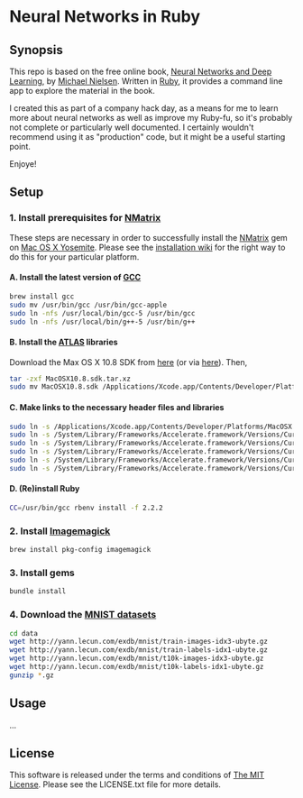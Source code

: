 # Neural Networks in Ruby

## Synopsis

This repo is based on the free online book, [Neural Networks and Deep Learning][tutorial],
by [Michael Nielsen][nielsen].  Written in [Ruby][ruby], it provides a command
line app to explore the material in the book.

I created this as part of a company hack day, as a means for me to learn more
about neural networks as well as improve my Ruby-fu, so it's probably not
complete or particularly well documented.  I certainly wouldn't recommend using
it as "production" code, but it might be a useful starting point.

Enjoye!

## Setup

### 1. Install prerequisites for [NMatrix][nmatrix]

These steps are necessary in order to successfully install the [NMatrix][nmatrix]
gem on [Mac OS X Yosemite][osx].  Please see the [installation wiki][nmatrix-installation]
for the right way to do this for your particular platform.

#### A. Install the latest version of [GCC][gcc]
```bash
brew install gcc
sudo mv /usr/bin/gcc /usr/bin/gcc-apple
sudo ln -nfs /usr/local/bin/gcc-5 /usr/bin/gcc
sudo ln -nfs /usr/local/bin/g++-5 /usr/bin/g++
```

#### B. Install the [ATLAS][atlas] libraries
Download the Max OS X 10.8 SDK from [here][osx-sdks-mediafire] (or via
[here][osx-sdks]). Then,
```bash
tar -zxf MacOSX10.8.sdk.tar.xz
sudo mv MacOSX10.8.sdk /Applications/Xcode.app/Contents/Developer/Platforms/MacOSX.platform/Developer/SDKs/
```

#### C. Make links to the necessary header files and libraries
```bash
sudo ln -s /Applications/Xcode.app/Contents/Developer/Platforms/MacOSX.platform/Developer/SDKs/MacOSX10.8.sdk/usr/lib/libatlas.dylib /usr/lib/libatlas.dylib
sudo ln -s /System/Library/Frameworks/Accelerate.framework/Versions/Current/Frameworks/vecLib.framework/Versions/Current/Headers/cblas.h /usr/include/cblas.h
sudo ln -s /System/Library/Frameworks/Accelerate.framework/Versions/Current/Frameworks/vecLib.framework/Versions/Current/libBLAS.dylib /usr/lib/libblas.dylib
sudo ln -s /System/Library/Frameworks/Accelerate.framework/Versions/Current/Frameworks/vecLib.framework/Versions/Current/Headers/clapack.h /usr/include/clapack.h
sudo ln -s /System/Library/Frameworks/Accelerate.framework/Versions/Current/Frameworks/vecLib.framework/Versions/Current/libLAPACK.dylib /usr/lib/liblapack.dylib
sudo ln -s /System/Library/Frameworks/Accelerate.framework/Versions/Current/Frameworks/vecLib.framework/Versions/Current/libLAPACK.dylib /usr/lib/libclapack.dylib
```

#### D. (Re)install Ruby
```bash
CC=/usr/bin/gcc rbenv install -f 2.2.2
```

### 2. Install [Imagemagick][imagemagick]
```bash
brew install pkg-config imagemagick
```

### 3. Install gems
```bash
bundle install
```

### 4. Download the [MNIST datasets][mnist-data]
```bash
cd data
wget http://yann.lecun.com/exdb/mnist/train-images-idx3-ubyte.gz
wget http://yann.lecun.com/exdb/mnist/train-labels-idx1-ubyte.gz
wget http://yann.lecun.com/exdb/mnist/t10k-images-idx3-ubyte.gz
wget http://yann.lecun.com/exdb/mnist/t10k-labels-idx1-ubyte.gz
gunzip *.gz
```

## Usage

...

## License

This software is released under the terms and conditions of [The MIT License][license].
Please see the LICENSE.txt file for more details.

[atlas]: http://math-atlas.sourceforge.net/ "ATLAS"
[gcc]: https://gcc.gnu.org/ "GCC"
[imagemagick]: http://www.imagemagick.org/ "Imagemagick"
[license]: http://www.opensource.org/licenses/mit-license.php "The MIT License"
[mnist-data]: http://yann.lecun.com/exdb/mnist/ "The MNIST database of handwritten digits"
[nielsen]: http://michaelnielsen.org/ "Michael Nielsen"
[nmatrix]: https://github.com/SciRuby/nmatrix "NMatrix"
[nmatrix-installation]: https://github.com/SciRuby/nmatrix/wiki/Installation "NMatrix installation wiki"
[osx]: https://www.apple.com/osx/ "OS X Yosemite"
[osx-sdks]: https://github.com/phracker/MacOSX-SDKs "Mac OS X SDKs"
[osx-sdks-mediafire]: https://www.mediafire.com/?a4g384ysgy5rg "individual Mac OS X SDKs"
[ruby]: https://www.ruby-lang.org/en/ "Ruby"
[tutorial]: http://neuralnetworksanddeeplearning.com/ "Neural Networks and Deep Learning"
